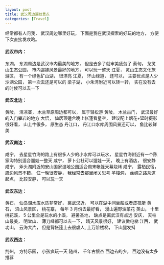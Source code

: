 ```yaml
---
layout: post
title: 武汉周边遛娃景点
categories: [Travel]
---
```


经常都有人问我， 武汉周边哪里好玩， 下面是我在武汉探索的好玩的地方， 方便下次直接发攻略。

#### 武汉市内：
东湖， 东湖周边是武汉市内最美的地方， 但是去多了就审美疲劳了
蔡甸， 龙灵山生态公园， 市内遛娃风景最好的地方， 可以玩一整天
江夏， 灵山生态文化旅游区， 有一个绿色矿山湖， 很漂亮
江夏， 环山绿道， 还可以， 主要优点是人少
沙湖公园， 第一次去还是可以的
梁子湖， 小朱湾附近可以转一转， 实在没有去的时候可以去一下

#### 武汉北边：
黄陂， 清凉寨， 木兰草原周边都可以， 属于轻松游
黄陂， 木兰古门， 武汉最好的入门攀岩的地方
大悟， 仙居顶适合晚上帐篷看星空， 建议配上烟花+延时摄影很好看， 山上牛很多， 原生态
丹江口， 丹江口水库周围风景还可以， 鱼比较鲜美

#### 武汉南边：
咸宁， 去星星竹海的路上有很多人少的小水库可以玩水， 星星竹海附近有一个陈家沟特别适合遛娃一整天
咸宁， 萝卜公社可以遛娃一天， 晚上有酒店， 很安静
咸宁， 斧头湖附近的安山国家湿地公园适合周末帐篷天幕烧烤
咸宁， 露栖民宿， 周边风景不错， 住一晚很安静， 我经常去那里闭关思考
羊楼洞， 丝绸之路茶道起点， 比较安静， 可以玩一天

#### 武汉东边：
黄石， 仙岛湖水库水质非常好， 离武汉近， 可以在湖中间坐船或者皮筏艇
黄石， 沼山风景区， 桃花寨， 每年 3 月份去最好看， 漫山遍野油菜花
英山， 十里桃花溪， 5 公里全是玩水的小溪， 避暑圣地， 缺点是离武汉有点远
安庆， 天柱山最美， 明堂山、 薄刀峰都可以去一下， 晴天风景很好， 建议做电梯
江西， 武功山， 云海大片， 但是背帐篷上去很虐人, 上万阶楼梯， 下山腿发抖

#### 武汉西边：
荆州， 方特乐园， 小孩疯玩一天
随州， 千年古银杏
西边去的少， 西边没有太多推荐

